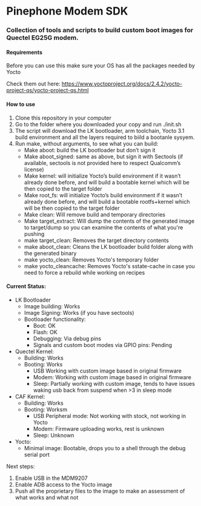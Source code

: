 # Pinephone Modem SDK

### Collection of tools and scripts to build custom boot images for Quectel EG25G modem.

#### Requirements
Before you can use this make sure your OS has all the packages needed by Yocto

Check them out here: https://www.yoctoproject.org/docs/2.4.2/yocto-project-qs/yocto-project-qs.html

#### How to use

1.	Clone this repository in your computer
2.	Go to the folder where you downloaded your copy and run ./init.sh
3.	The script will download the LK bootloader, arm toolchain, Yocto 3.1 build environment and all the layers required to biild a bootanle sysyem.
4.	Run make, without arguments, to see what you can build:
    - Make aboot: build the LK bootloader but don’t sign it
    - Make aboot_signed: same as above, but sign it with Sectools (if available, sectools is not provided here to respect Qualcomm’s license)
    - Make kernel: will initialize Yocto’s build environment if it wasn’t already done before, and will build a bootable kernel which will be then copied to the target folder
    - Make root_fs: will initialize Yocto’s build environment if it wasn’t already done before, and will build a bootable rootfs+kernel which will be then copied to the target folder
    - Make clean: Will remove build and temporary directories
    - Make target_extract: Will dump the contents of the generated image to target/dump so you can examine the contents of what you're pushing
    - make target_clean: Removes the target directory contents
    - make aboot_clean: Cleans the LK bootloader build folder along with the generated binary
    - make yocto_clean: Removes Yocto's temporary folder
    - make yocto_cleancache: Removes Yocto's sstate-cache in case you need to force a rebuild while working on recipes



#### Current Status:
* LK Bootloader
   * Image building: Works
   * Image Signing: Works (if you have sectools)
   * Bootloader functionality:
      * Boot: OK
      * Flash: OK
      * Debugging: Via debug pins
      * Signals and custom boot modes via GPIO pins: Pending
* Quectel Kernel:
	* Building: Works
	* Booting: Works
		* USB Working with custom image based in original firmware
		* Modem: Working with custom image based in original firmware
		* Sleep: Partially working with custom image, tends to have issues waking usb back from suspend when >3 in sleep mode
* CAF Kernel:
	* Building: Works
	* Booting: Worksm
		* USB Peripheral mode: Not working with stock, not working in Yocto
		* Modem: Firmware uploading works, rest is unknown
		* Sleep: Unknown
* Yocto:
	* Minimal image: Bootable, drops you to a shell through the debug serial port



Next steps:
 1. Enable USB in the MDM9207
 2. Enable ADB access to the Yocto image
 3. Push all the proprietary files to the image to make an assessment of what works and what not

